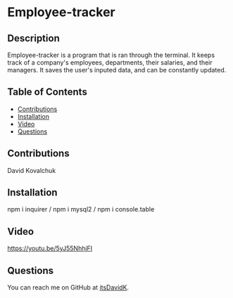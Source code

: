 # Employee-tracker
## Description
    
Employee-tracker is a program that is ran through the terminal. It keeps track of a company's employees, departments, their salaries, and their managers.
It saves the user's inputed data, and can be constantly updated.
## Table of Contents
- [Contributions](#contributions) 
- [Installation](#Installation) 
- [Video](#video)
- [Questions](#questions) 
## Contributions

David Kovalchuk
## Installation
npm i inquirer /
npm i mysql2 /
npm i console.table

## Video
https://youtu.be/5yJ55NhhjFI

## Questions
You can reach me on GitHub at [itsDavidK](https://github.com/itsDavidK).
